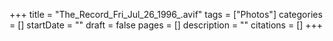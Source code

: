 +++
title = "The_Record_Fri_Jul_26_1996_.avif"
tags = ["Photos"]
categories = []
startDate = ""
draft = false
pages = []
description = ""
citations = []
+++
